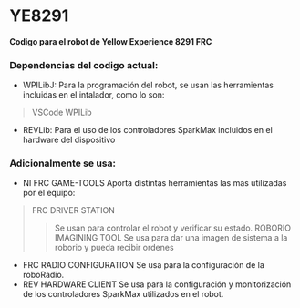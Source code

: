 # YE8291
#### Codigo para el robot de Yellow Experience 8291 FRC

### Dependencias del codigo actual:
* WPILibJ:
Para la programación del robot, se usan las herramientas incluidas en el intalador, como lo son:
> VSCode WPILib
* REVLib:
Para el uso de los controladores SparkMax incluidos en el hardware del dispositivo

### Adicionalmente se usa:
* NI FRC GAME-TOOLS
Aporta distintas herramientas las mas utilizadas por el equipo:
> FRC DRIVER STATION
>> Se usan para controlar el robot y verificar su estado.
> ROBORIO IMAGINING TOOL
>> Se usa para dar una imagen de sistema a la roborio y pueda recibir ordenes
* FRC RADIO CONFIGURATION
Se usa para la configuración de la roboRadio.
* REV HARDWARE CLIENT
Se usa para la configuración y monitorización de los controladores SparkMax utilizados
en el robot.
